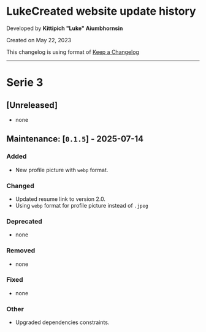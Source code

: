 # LukeCreated website update history

Developed by **Kittipich "Luke" Aiumbhornsin**

Created on May 22, 2023

This changelog is using format of [Keep a Changelog](https://keepachangelog.com/en/1.1.0/)

---

# Serie 3

## [Unreleased]

- none

## Maintenance: [`0.1.5`] - 2025-07-14

### Added

- New profile picture with `webp` format.

### Changed

- Updated resume link to version 2.0.
- Using `webp` format for profile picture instead of `.jpeg`

### Deprecated

- none

### Removed

- none

### Fixed

- none

### Other

- Upgraded dependencies constraints.
